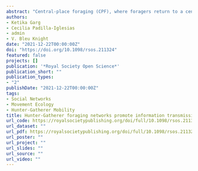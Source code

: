 ```yaml
---
abstract: "Central-place foraging (CPF), where foragers return to a central location (or home), is a key feature of hunter–gatherer social organization. CPF could have significantly changed hunter–gatherers’ spatial use and mobility, altered social networks and increased opportunities for information-exchange. We evaluated whether CPF patterns facilitate information-transmission and considered the potential roles of environmental conditions, mobility strategies and population sizes. We built an agent-based model of CPF where agents moved according to a simple optimal foraging rule, and could encounter other agents as they moved across the environment. They either foraged close to their home within a given radius or moved the location of their home to new areas. We analysed the interaction networks arising under different conditions and found that, at intermediate levels of environmental heterogeneity and mobility, CPF increased global and local network efficiencies as well as the rate of contagion-based information-transmission. We also found that central-place mobility strategies can further improve information transmission in larger populations. Our findings suggest that the combination of foraging and movement strategies, as well as the environmental conditions that characterized early human societies, may have been a crucial precursor in our species’ unique capacity to innovate, accumulate and rely on complex culture."
authors:
- Ketika Garg
- Cecilia Padilla-Iglesias
- admin
- V. Bleu Knight
date: "2021-12-22T00:00:00Z"
doi: "https://doi.org/10.1098/rsos.211324"
featured: false
projects: []
publication: '*Royal Society Open Science*'
publication_short: ""
publication_types:
- "2"
publishDate: "2021-12-22T00:00:00Z"
tags:
- Social Networks
- Movement Ecology
- Hunter-Gatherer Mobility
title: Hunter-Gatherer foraging networks promote information transmission
url_code: https://royalsocietypublishing.org/doi/full/10.1098/rsos.211324
url_dataset: ""
url_pdf: https://royalsocietypublishing.org/doi/full/10.1098/rsos.211324
url_poster: ""
url_project: ""
url_slides: ""
url_source: ""
url_video: ""
---
```


  